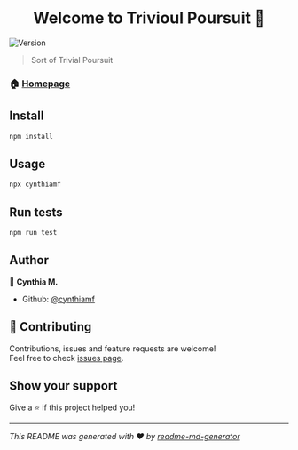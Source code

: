 <h1 align="center">Welcome to Trivioul Poursuit 👋</h1>
<p>
  <img alt="Version" src="https://img.shields.io/badge/version-1.2.0-blue.svg?cacheSeconds=2592000" />
</p>

> Sort of Trivial Poursuit

### 🏠 [Homepage](https://github.com/Cynthiamf/terminal-game#readme)

## Install

```sh
npm install
```

## Usage

```sh
npx cynthiamf
```

## Run tests

```sh
npm run test
```

## Author

👤 **Cynthia M.**

- Github: [@cynthiamf](https://github.com/cynthiamf)

## 🤝 Contributing

Contributions, issues and feature requests are welcome!<br />Feel free to check [issues page](https://github.com/Cynthiamf/terminal-game/issues).

## Show your support

Give a ⭐️ if this project helped you!

---

_This README was generated with ❤️ by [readme-md-generator](https://github.com/kefranabg/readme-md-generator)_

